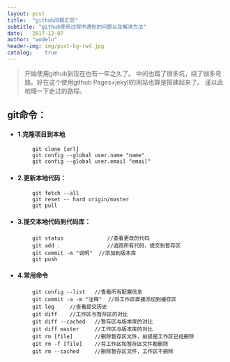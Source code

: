 ```yaml
---
layout:	post
title:	"github问题汇总"
subtitle: "github使用过程中遇到的问题以及解决方法"
date:	2017-12-07
author:	"wodelu"
header-img: img/post-bg-rwd.jpg
catalog:	true
---
```


> 开始使用github到现在也有一年之久了。
> 中间也踏了很多坑，绕了很多弯路。好在这个使用github Pages+jekyll的网站也算是搭建起来了。
> 谨以此梳理一下走过的路程。


## git命令：

- #### 1.克隆项目到本地
	
```
		git clone [url]	
		git config --global user.name "name"
		git config --global user.email "email"

```

- #### 2.更新本地代码：

```
		git fetch --all
	    git reset -- hard origin/master
	    git pull
```

- #### 3.提交本地代码到代码库：

```	
 	    git status 				//查看更改的代码
 	    git add . 				//追踪所有代码，提交到暂存区 
 	    git commit -m "说明" 	//添加到版本库
 	    git push
```

- #### 4.常用命令

```
		git config --list	//查看所有配置信息
		git commit -a -m "注释"  //将工作区直接添加到缓存区
		git log		//查看提交历史	
		git diff 	//工作区与暂存区的对比
		git diff --cached	//暂存区与版本库的对比
		git diff master		//工作区与版本库的对比
		git rm [file]		//删除暂存区文件，前提是工作区已经删除
		git rm -f [file] 	//将工作区和暂存区文件都删除
		git rm --cached		//删除暂存区文件，工作区不删除
```
